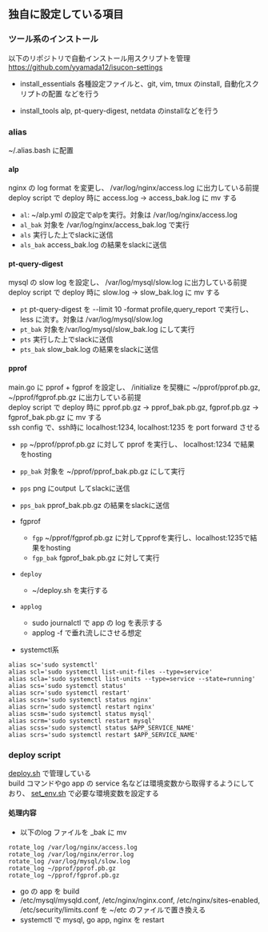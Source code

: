 ## 独自に設定している項目

### ツール系のインストール
以下のリポジトリで自動インストール用スクリプトを管理
https://github.com/yyamada12/isucon-settings

- install_essentials
各種設定ファイルと、git, vim, tmux のinstall, 自動化スクリプトの配置 などを行う

- install_tools
alp, pt-query-digest, netdata のinstallなどを行う

### alias
~/.alias.bash に配置
 
#### alp
nginx の log format を変更し、 /var/log/nginx/access.log に出力している前提
deploy script で deploy 時に access.log -> access_bak.log に mv する
   - `al`: ~/alp.yml の設定でalpを実行。対象は /var/log/nginx/access.log
   - `al_bak` 対象を /var/log/nginx/access_bak.log で実行
   - `als`  実行した上でslackに送信
   - `als_bak` access_bak.log の結果をslackに送信



#### pt-query-digest
mysql の slow log を設定し、 /var/log/mysql/slow.log に出力している前提
deploy script で deploy 時に slow.log -> slow_bak.log に mv する
  - `pt`  pt-query-digest を --limit 10 -format profile,query_report で実行し、 less に流す。対象は /var/log/mysql/slow.log
  - `pt_bak` 対象を/var/log/mysql/slow_bak.log にして実行
  - `pts` 実行した上でslackに送信
  - `pts_bak` slow_bak.log の結果をslackに送信

#### pprof
main.go に pprof + fgprof を設定し、 /initialize を契機に ~/pprof/pprof.pb.gz, ~/pprof/fgprof.pb.gz に出力している前提  
deploy script で deploy 時に pprof.pb.gz -> pprof_bak.pb.gz, fgprof.pb.gz -> fgprof_bak.pb.gz に mv する  
ssh config で、ssh時に localhost:1234, localhost:1235 を port forward させる
  - `pp` ~/pprof/pprof.pb.gz に対して pprof を実行し、  localhost:1234 で結果をhosting
  - `pp_bak` 対象を ~/pprof/pprof_bak.pb.gz にして実行
  - `pps` png にoutput してslackに送信
  - `pps_bak` pprof_bak.pb.gz の結果をslackに送信

- fgprof
  - `fgp` ~/pprof/fgprof.pb.gz に対してpprofを実行し、localhost:1235で結果をhosting
  - `fgp_bak` fgprof_bak.pb.gz に対して実行


- `deploy`
	- ~/deploy.sh を実行する
- `applog`
  - sudo journalctl で app の log を表示する
  - applog -f で垂れ流しにさせる想定

- systemctl系
```
alias sc='sudo systemctl'
alias scl='sudo systemctl list-unit-files --type=service'
alias scla='sudo systemctl list-units --type=service --state=running'
alias scs='sudo systemctl status'
alias scr='sudo systemctl restart'
alias scsn='sudo systemctl status nginx'
alias scrn='sudo systemctl restart nginx'
alias scsm='sudo systemctl status mysql'
alias scrm='sudo systemctl restart mysql'
alias scss='sudo systemctl status $APP_SERVICE_NAME'
alias scrs='sudo systemctl restart $APP_SERVICE_NAME'
```

### deploy script
[deploy.sh](https://github.com/yyamada12/isucon-settings/blob/master/deploy.sh) で管理している  
build コマンドやgo app の service 名などは環境変数から取得するようにしており、  [set_env.sh](https://github.com/yyamada12/isucon-settings/blob/master/set_env.sh) で必要な環境変数を設定する

#### 処理内容
- 以下のlog ファイルを _bak に mv
```
rotate_log /var/log/nginx/access.log
rotate_log /var/log/nginx/error.log
rotate_log /var/log/mysql/slow.log
rotate_log ~/pprof/pprof.pb.gz
rotate_log ~/pprof/fgprof.pb.gz
```
- go の app を build
- /etc/mysql/mysqld.conf, /etc/nginx/nginx.conf, /etc/nginx/sites-enabled, /etc/security/limits.conf を ~/etc のファイルで置き換える
- systemctl で mysql, go app, nginx を restart


<!--stackedit_data:
eyJoaXN0b3J5IjpbLTI5OTE2MzM4NSwtNDI0MTA3Myw2MTU3NT
U3OTIsLTEzOTA0MjYyMTJdfQ==
-->